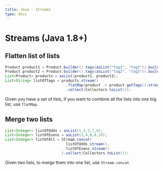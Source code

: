 ```yaml
---
title: Java - Streams
type: docs
---
```


# Streams (Java 1.8+)

## Flatten list of lists

```java
Product product1 = Product.builder().tags(asList("tag1", "tag2")).build();
Product product2 = Product.builder().tags(asList("tag2", "tag3")).build();
List<Product> products = asList(product1, product2);
List<String> listOfTags = products.stream()
                            .flatMap(product -> product.getTags().stream())
                            .collect(Collectors.toList());
```

Given you have a set of lists, if you want to combine all the lists into one big list, use `flatMap`.

## Merge two lists

```java
List<Integer> listOfOdds = asList(1,3,5,7,9);
List<Integer> listOfEvens = asList(2,4,6,8,10);
List<Integer> listOfAll = Stream.concat(
                            listOfOdds.stream(),
                            listOfEvens.stream()
                          ).collect(Collectors.toList());
```

Given two lists, to merge them into one list, use `Stream.concat`
